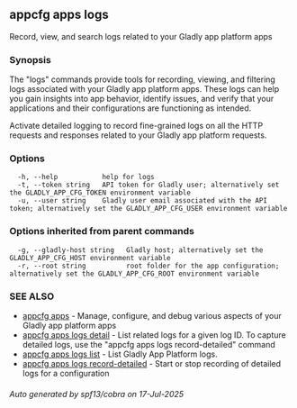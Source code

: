 ## appcfg apps logs

Record, view, and search logs related to your Gladly app platform apps

### Synopsis


The "logs" commands provide tools for recording, viewing, and filtering logs associated with your Gladly app platform apps. These logs can help you gain insights into app behavior, identify issues, and verify that your applications and their configurations are functioning as intended.

Activate detailed logging to record fine-grained logs on all the HTTP requests and responses related to your Gladly app platform requests.


### Options

```
  -h, --help           help for logs
  -t, --token string   API token for Gladly user; alternatively set the GLADLY_APP_CFG_TOKEN environment variable
  -u, --user string    Gladly user email associated with the API token; alternatively set the GLADLY_APP_CFG_USER environment variable
```

### Options inherited from parent commands

```
  -g, --gladly-host string   Gladly host; alternatively set the GLADLY_APP_CFG_HOST environment variable
  -r, --root string          root folder for the app configuration; alternatively set the GLADLY_APP_CFG_ROOT environment variable
```

### SEE ALSO

* [appcfg apps](appcfg_apps.md)	 - Manage, configure, and debug various aspects of your Gladly app platform apps
* [appcfg apps logs detail](appcfg_apps_logs_detail.md)	 - List related logs for a given log ID. To capture detailed logs, use the "appcfg apps logs record-detailed" command
* [appcfg apps logs list](appcfg_apps_logs_list.md)	 - List Gladly App Platform logs.
* [appcfg apps logs record-detailed](appcfg_apps_logs_record-detailed.md)	 - Start or stop recording of detailed logs for a configuration

###### Auto generated by spf13/cobra on 17-Jul-2025
